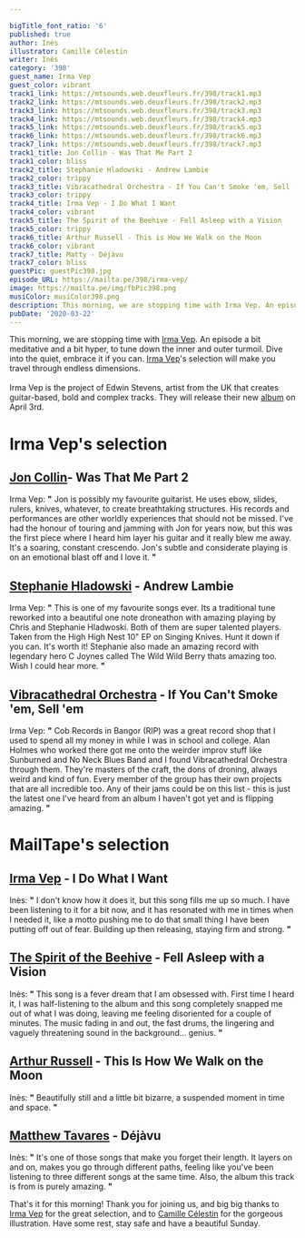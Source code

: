 ```yaml
---

bigTitle_font_ratio: '6'
published: true
author: Inès
illustrator: Camille Célestin
writer: Inès
category: '398'
guest_name: Irma Vep
guest_color: vibrant
track1_link: https://mtsounds.web.deuxfleurs.fr/398/track1.mp3
track2_link: https://mtsounds.web.deuxfleurs.fr/398/track2.mp3
track3_link: https://mtsounds.web.deuxfleurs.fr/398/track3.mp3
track4_link: https://mtsounds.web.deuxfleurs.fr/398/track4.mp3
track5_link: https://mtsounds.web.deuxfleurs.fr/398/track5.mp3
track6_link: https://mtsounds.web.deuxfleurs.fr/398/track6.mp3
track7_link: https://mtsounds.web.deuxfleurs.fr/398/track7.mp3
track1_title: Jon Collin - Was That Me Part 2
track1_color: bliss
track2_title: Stephanie Hladowski - Andrew Lambie
track2_color: trippy
track3_title: Vibracathedral Orchestra - If You Can't Smoke 'em, Sell 'em
track3_color: trippy
track4_title: Irma Vep - I Do What I Want
track4_color: vibrant
track5_title: The Spirit of the Beehive - Fell Asleep with a Vision
track5_color: trippy
track6_title: Arthur Russell - This is How We Walk on the Moon
track6_color: vibrant
track7_title: Matty - Déjàvu
track7_color: bliss
guestPic: guestPic398.jpg
episode_URL: https://mailta.pe/398/irma-vep/
image: https://mailta.pe/img/fbPic398.png
musiColor: musiColor398.png
description: This morning, we are stopping time with Irma Vep. An episode a bit meditative and a bit hyper, to tune down the inner and outer turmoil. Dive into the quiet, embrace it if you can. Irma Vep's selection will make you travel through endless dimensions.
pubDate: '2020-03-22'
---
```


This morning, we are stopping time with [Irma Vep](https://irmavepirmavep.bandcamp.com/). An episode a bit meditative and a bit hyper, to tune down the inner and outer turmoil. Dive into the quiet, embrace it if you can. [Irma Vep](https://irmavepirmavep.bandcamp.com/)'s selection will make you travel through endless dimensions. 
<br><br>
Irma Vep is the project of Edwin Stevens, artist from the UK that creates guitar-based, bold and complex tracks. They will release their new [album](http://www.gringorecords.com/releases.php?gringocode=WAAT072) on April 3rd. 



# Irma Vep's selection

##  [Jon Collin](https://joncollin.bandcamp.com/)- Was That Me Part 2
Irma Vep: **"** Jon is possibly my favourite guitarist. He uses ebow, slides, rulers, knives, whatever, to create breathtaking structures. His records and performances are other worldly experiences that should not be missed. I've had the honour of touring and jamming with Jon for years now, but this was the first piece where I heard him layer his guitar and it really blew me away. It's a soaring, constant crescendo. Jon's subtle and considerate playing is on an emotional blast off and I love it. **"** 

##  [Stephanie Hladowski](https://soundcloud.com/stephaniehladowski) - Andrew Lambie
Irma Vep: **"** This is one of my favourite songs ever. Its a traditional tune reworked into a beautiful one note droneathon with amazing playing by Chris and Stephanie Hladwoski. Both of them are super talented players. Taken from the High High Nest 10" EP on Singing Knives. Hunt it down if you can. It's worth it! Stephanie also made an amazing record with legendary hero C Joynes called The Wild Wild Berry thats amazing too. Wish I could hear more. **"** 

## [Vibracathedral Orchestra](https://vibracathedralorchestra.bandcamp.com/) - If You Can't Smoke 'em, Sell 'em
Irma Vep: **"** Cob Records in Bangor (RIP) was a great record shop that I used to spend all my money in while I was in school and college. Alan Holmes who worked there got me onto the weirder improv stuff like Sunburned and No Neck Blues Band and I found Vibracathedral Orchestra through them. They're masters of the craft, the dons of droning, always weird and kind of fun. Every member of the group has their own projects that are all incredible too. Any of their jams could be on this list - this is just the latest one I've heard from an album I haven't got yet and is flipping amazing. **"** 



# MailTape's selection

## [Irma Vep](https://irmavepirmavep.bandcamp.com/) - I Do What I Want
Inès: **"** I don't know how it does it, but this song fills me up so much. I have been listening to it for a bit now, and it has resonated with me in times when I needed it, like a motto pushing me to do that small thing I have been putting off out of fear. Building up then releasing, staying firm and strong. **"** 

## [The Spirit of the Beehive](https://www.facebook.com/thespiritofthebeehive/) - Fell Asleep with a Vision
Inès: **"** This song is a fever dream that I am obsessed with. First time I heard it, I was half-listening to the album and this song completely snapped me out of what I was doing, leaving me feeling disoriented for a couple of minutes. The music fading in and out, the fast drums, the lingering and vaguely threatening sound in the background… genius. **"** 

## [Arthur Russell](https://www.thegardenvadavada.com/) - This Is How We Walk on the Moon
Inès: **"** Beautifully still and a little bit bizarre, a suspended moment in time and space. **"** 

## [Matthew Tavares](https://soundcloud.com/mattytavares) - Déjàvu
Inès: **"** It's one of those songs that make you forget their length. It layers on and on, makes you go through different paths, feeling like you've been listening to three different songs at the same time. Also, the album this track is from is purely amazing. **"** 


That's it for this morning! Thank you for joining us, and big big thanks to [Irma Vep](https://irmavepirmavep.bandcamp.com/) for the great selection, and to [Camille Célestin](https://www.instagram.com/bravocamo/) for the gorgeous illustration. Have some rest, stay safe and have a beautiful Sunday.
